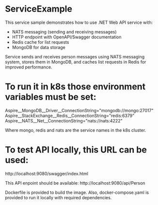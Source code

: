 # ServiceExample

This service sample demonstrates how to use .NET Web API service with:
* NATS messaging (sending and receiving messages)
* HTTP endpoint with OpenAPI/Swagger documentation
* Redis cache for list requests
* MongoDB for data storage

Service sends and receives person messages using NATS messaging system, stores them in MongoDB, and caches list requests in Redis for improved performance.

# To run it in k8s those environment variables must be set:
Aspire__MongoDB__Driver__ConnectionString="mongodb://mongo:27017"
Aspire__StackExchange__Redis__ConnectionString="redis:6379"
Aspire__NATS__Net__ConnectionString="nats://nats:4222"

Where mongo, redis and nats are the service names in the k8s cluster.

# To test API locally, this URL can be used:
http://localhost:9080/swagger/index.html

This API enpoint should be available: 
http://localhost:9080/api/Person

Dockerfile is provided to build the image. 
Also, docker-compose.yaml is provided to run it locally with required dependencies.